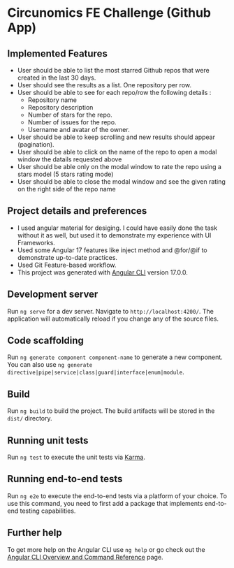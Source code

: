# Circunomics FE Challenge (Github App)

## Implemented Features
* User should be able to list the most starred Github repos that were created in the last 30 days. 
* User should see the results as a list. One repository per row. 
* User should be able to see for each repo/row the following details :
  * Repository name
  * Repository description 
  * Number of stars for the repo. 
  * Number of issues for the repo.
  * Username and avatar of the owner. 
* User should be able to keep scrolling and new results should appear (pagination).
* User should be able to click on the name of the repo to open a modal window the datails requested above
* User should be able only on the modal window to rate the repo using a stars model (5 stars rating mode)
* User should be able to close the modal window and see the given rating on the right side of the repo name

## Project details and preferences

* I used angular material for desiging. I could have easily done the task without it as well, but used it to demonstrate my experience with UI Frameworks.
* Used some Angular 17 features like inject method and @for/@if to demonstrate up-to-date practices.
* Used Git Feature-based workflow.
* This project was generated with [Angular CLI](https://github.com/angular/angular-cli) version 17.0.0.

## Development server

Run `ng serve` for a dev server. Navigate to `http://localhost:4200/`. The application will automatically reload if you change any of the source files.

## Code scaffolding

Run `ng generate component component-name` to generate a new component. You can also use `ng generate directive|pipe|service|class|guard|interface|enum|module`.

## Build

Run `ng build` to build the project. The build artifacts will be stored in the `dist/` directory.

## Running unit tests

Run `ng test` to execute the unit tests via [Karma](https://karma-runner.github.io).

## Running end-to-end tests

Run `ng e2e` to execute the end-to-end tests via a platform of your choice. To use this command, you need to first add a package that implements end-to-end testing capabilities.

## Further help

To get more help on the Angular CLI use `ng help` or go check out the [Angular CLI Overview and Command Reference](https://angular.io/cli) page.
